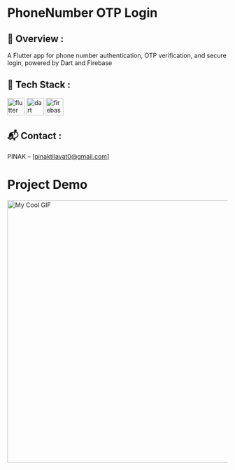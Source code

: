 # PhoneNumber OTP Login

## 📖 Overview :

A Flutter app for phone number authentication, OTP verification, and secure login, powered by Dart and Firebase

## 🔧 Tech Stack :
<img src="https://skillicons.dev/icons?i=flutter" height="40" alt="flutter logo"  /> <img src="https://skillicons.dev/icons?i=dart" height="40" alt="dart logo"  /> <img src="https://skillicons.dev/icons?i=firebase" height="40" alt="firebase logo"  />

## 📬 Contact :

PINAK – [pinaktilavat0@gmail.com]



# Project Demo
<img src="projectGIF.gif" alt="My Cool GIF" autoplay width="600"/>
